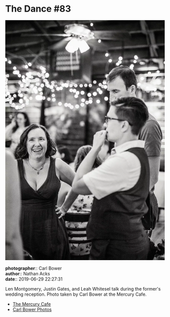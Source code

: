 # The Dance #83

![Len Montgomery, Justin Gates, and Leah Whitesel talk](assets/2019-06-29-set-4-the-dance-83.webp)

**photographer**:: Carl Bower  
**author**:: Nathan Acks  
**date**:: 2019-06-29 22:27:31

Len Montgomery, Justin Gates, and Leah Whitesel talk during the former's wedding reception. Photo taken by Carl Bower at the Mercury Cafe.

* [The Mercury Cafe](http://mercurycafe.com)
* [Carl Bower Photos](https://carlbowerphotos.com)
